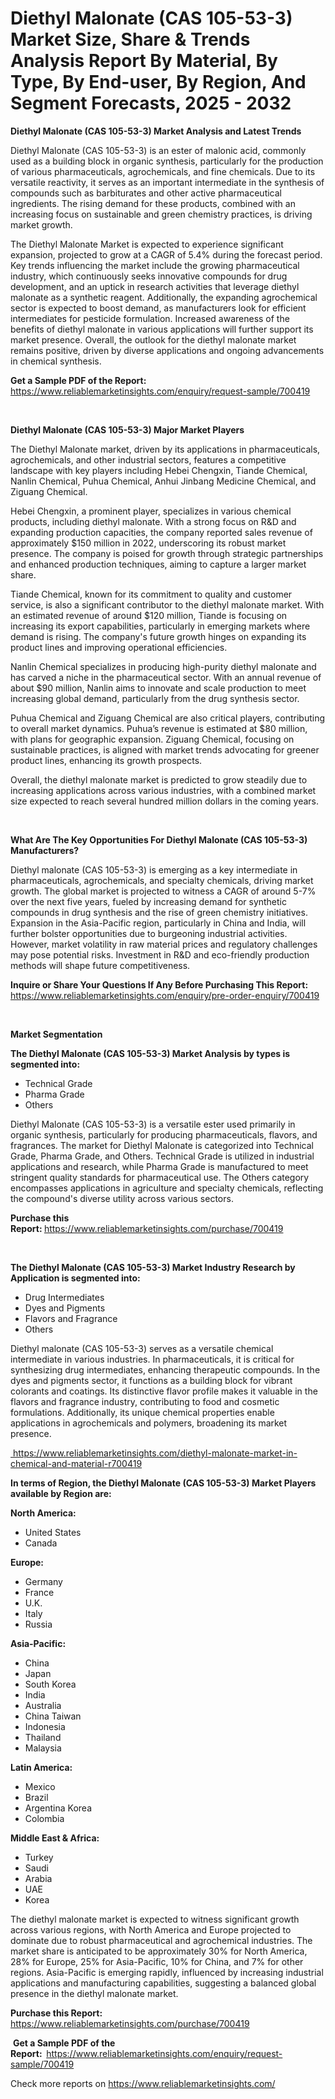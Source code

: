 <p><h1>Diethyl Malonate (CAS 105-53-3) Market Size, Share & Trends Analysis Report By Material, By Type, By End-user, By Region, And Segment Forecasts, 2025 - 2032</h1></p><p><strong>Diethyl Malonate (CAS 105-53-3) Market Analysis and Latest Trends</strong></p>
<p><p>Diethyl Malonate (CAS 105-53-3) is an ester of malonic acid, commonly used as a building block in organic synthesis, particularly for the production of various pharmaceuticals, agrochemicals, and fine chemicals. Due to its versatile reactivity, it serves as an important intermediate in the synthesis of compounds such as barbiturates and other active pharmaceutical ingredients. The rising demand for these products, combined with an increasing focus on sustainable and green chemistry practices, is driving market growth.</p><p>The Diethyl Malonate Market is expected to experience significant expansion, projected to grow at a CAGR of 5.4% during the forecast period. Key trends influencing the market include the growing pharmaceutical industry, which continuously seeks innovative compounds for drug development, and an uptick in research activities that leverage diethyl malonate as a synthetic reagent. Additionally, the expanding agrochemical sector is expected to boost demand, as manufacturers look for efficient intermediates for pesticide formulation. Increased awareness of the benefits of diethyl malonate in various applications will further support its market presence. Overall, the outlook for the diethyl malonate market remains positive, driven by diverse applications and ongoing advancements in chemical synthesis.</p></p>
<p><strong>Get a Sample PDF of the Report:&nbsp;</strong> <a href="https://www.reliablemarketinsights.com/enquiry/request-sample/700419?utm_campaign=2013&utm_medium=2&utm_source=Github&utm_content=ia&utm_term=03042025&utm_id=diethyl-malonate-cas-105-53-3">https://www.reliablemarketinsights.com/enquiry/request-sample/700419</a></p>
<p>&nbsp;</p>
<p><strong>Diethyl Malonate (CAS 105-53-3) Major Market Players</strong></p>
<p><p>The Diethyl Malonate market, driven by its applications in pharmaceuticals, agrochemicals, and other industrial sectors, features a competitive landscape with key players including Hebei Chengxin, Tiande Chemical, Nanlin Chemical, Puhua Chemical, Anhui Jinbang Medicine Chemical, and Ziguang Chemical.</p><p>Hebei Chengxin, a prominent player, specializes in various chemical products, including diethyl malonate. With a strong focus on R&D and expanding production capacities, the company reported sales revenue of approximately $150 million in 2022, underscoring its robust market presence. The company is poised for growth through strategic partnerships and enhanced production techniques, aiming to capture a larger market share.</p><p>Tiande Chemical, known for its commitment to quality and customer service, is also a significant contributor to the diethyl malonate market. With an estimated revenue of around $120 million, Tiande is focusing on increasing its export capabilities, particularly in emerging markets where demand is rising. The company's future growth hinges on expanding its product lines and improving operational efficiencies.</p><p>Nanlin Chemical specializes in producing high-purity diethyl malonate and has carved a niche in the pharmaceutical sector. With an annual revenue of about $90 million, Nanlin aims to innovate and scale production to meet increasing global demand, particularly from the drug synthesis sector.</p><p>Puhua Chemical and Ziguang Chemical are also critical players, contributing to overall market dynamics. Puhua’s revenue is estimated at $80 million, with plans for geographic expansion. Ziguang Chemical, focusing on sustainable practices, is aligned with market trends advocating for greener product lines, enhancing its growth prospects.</p><p>Overall, the diethyl malonate market is predicted to grow steadily due to increasing applications across various industries, with a combined market size expected to reach several hundred million dollars in the coming years.</p></p>
<p>&nbsp;</p>
<p><strong>What Are The Key Opportunities For Diethyl Malonate (CAS 105-53-3) Manufacturers?</strong></p>
<p><p>Diethyl malonate (CAS 105-53-3) is emerging as a key intermediate in pharmaceuticals, agrochemicals, and specialty chemicals, driving market growth. The global market is projected to witness a CAGR of around 5-7% over the next five years, fueled by increasing demand for synthetic compounds in drug synthesis and the rise of green chemistry initiatives. Expansion in the Asia-Pacific region, particularly in China and India, will further bolster opportunities due to burgeoning industrial activities. However, market volatility in raw material prices and regulatory challenges may pose potential risks. Investment in R&D and eco-friendly production methods will shape future competitiveness.</p></p>
<p><strong>Inquire or Share Your Questions If Any Before Purchasing This Report:</strong> <a href="https://www.reliablemarketinsights.com/enquiry/pre-order-enquiry/700419?utm_campaign=2013&utm_medium=2&utm_source=Github&utm_content=ia&utm_term=03042025&utm_id=diethyl-malonate-cas-105-53-3">https://www.reliablemarketinsights.com/enquiry/pre-order-enquiry/700419</a></p>
<p>&nbsp;</p>
<p><strong>Market Segmentation</strong></p>
<p><strong>The Diethyl Malonate (CAS 105-53-3) Market Analysis by types is segmented into:</strong></p>
<p><ul><li>Technical Grade</li><li>Pharma Grade</li><li>Others</li></ul></p>
<p><p>Diethyl Malonate (CAS 105-53-3) is a versatile ester used primarily in organic synthesis, particularly for producing pharmaceuticals, flavors, and fragrances. The market for Diethyl Malonate is categorized into Technical Grade, Pharma Grade, and Others. Technical Grade is utilized in industrial applications and research, while Pharma Grade is manufactured to meet stringent quality standards for pharmaceutical use. The Others category encompasses applications in agriculture and specialty chemicals, reflecting the compound's diverse utility across various sectors.</p></p>
<p><strong>Purchase this Report:&nbsp;</strong><a href="https://www.reliablemarketinsights.com/purchase/700419?utm_campaign=2013&utm_medium=2&utm_source=Github&utm_content=ia&utm_term=03042025&utm_id=diethyl-malonate-cas-105-53-3">https://www.reliablemarketinsights.com/purchase/700419</a></p>
<p>&nbsp;</p>
<p><strong>The Diethyl Malonate (CAS 105-53-3) Market Industry Research by Application is segmented into:</strong></p>
<p><ul><li>Drug Intermediates</li><li>Dyes and Pigments</li><li>Flavors and Fragrance</li><li>Others</li></ul></p>
<p><p>Diethyl malonate (CAS 105-53-3) serves as a versatile chemical intermediate in various industries. In pharmaceuticals, it is critical for synthesizing drug intermediates, enhancing therapeutic compounds. In the dyes and pigments sector, it functions as a building block for vibrant colorants and coatings. Its distinctive flavor profile makes it valuable in the flavors and fragrance industry, contributing to food and cosmetic formulations. Additionally, its unique chemical properties enable applications in agrochemicals and polymers, broadening its market presence.</p></p>
<p><a href="https://www.reliablemarketinsights.com/diethyl-malonate-market-in-chemical-and-material-r700419?utm_campaign=2013&utm_medium=2&utm_source=Github&utm_content=ia&utm_term=03042025&utm_id=diethyl-malonate-cas-105-53-3">&nbsp;https://www.reliablemarketinsights.com/diethyl-malonate-market-in-chemical-and-material-r700419</a></p>
<p><strong>In terms of Region, the Diethyl Malonate (CAS 105-53-3) Market Players available by Region are:</strong></p>
<p>
    <p> <strong> North America: </strong>
        <ul>
            <li>United States</li>
            <li>Canada</li>
        </ul>
        </p> 
    <p> <strong> Europe: </strong>
        <ul>
            <li>Germany</li>
            <li>France</li>
            <li>U.K.</li>
            <li>Italy</li>
            <li>Russia</li>
        </ul>
        </p> 
    <p> <strong> Asia-Pacific: </strong>
        <ul>
            <li>China</li>
            <li>Japan</li>
            <li>South Korea</li>
            <li>India</li>
            <li>Australia</li>
            <li>China Taiwan</li>
            <li>Indonesia</li>
            <li>Thailand</li>
            <li>Malaysia</li>
        </ul>
        </p> 
    <p> <strong> Latin America: </strong>
        <ul>
            <li>Mexico</li>
            <li>Brazil</li>
            <li>Argentina Korea</li>
            <li>Colombia</li>
        </ul>
        </p> 
    <p> <strong> Middle East & Africa: </strong>
        <ul>
            <li>Turkey</li>
            <li>Saudi</li>
            <li>Arabia</li>
            <li>UAE</li>
            <li>Korea</li>
        </ul>
    </p>
    </p>
<p><p>The diethyl malonate market is expected to witness significant growth across various regions, with North America and Europe projected to dominate due to robust pharmaceutical and agrochemical industries. The market share is anticipated to be approximately 30% for North America, 28% for Europe, 25% for Asia-Pacific, 10% for China, and 7% for other regions. Asia-Pacific is emerging rapidly, influenced by increasing industrial applications and manufacturing capabilities, suggesting a balanced global presence in the diethyl malonate market.</p></p>
<p><strong>Purchase this Report: </strong><a href="https://www.reliablemarketinsights.com/purchase/700419?utm_campaign=2013&utm_medium=2&utm_source=Github&utm_content=ia&utm_term=03042025&utm_id=diethyl-malonate-cas-105-53-3">https://www.reliablemarketinsights.com/purchase/700419</a></p>
<p>&nbsp;<strong>Get a Sample PDF of the Report:&nbsp;&nbsp;</strong><a href="https://www.reliablemarketinsights.com/enquiry/request-sample/700419?utm_campaign=2013&utm_medium=2&utm_source=Github&utm_content=ia&utm_term=03042025&utm_id=diethyl-malonate-cas-105-53-3">https://www.reliablemarketinsights.com/enquiry/request-sample/700419</a></p>
<p><strong></strong></p>
<p>Check more reports on <a href="https://www.reliablemarketinsights.com/?utm_campaign=2013&utm_medium=2&utm_source=Github&utm_content=ia&utm_term=03042025&utm_id=diethyl-malonate-cas-105-53-3">https://www.reliablemarketinsights.com/</a></p>